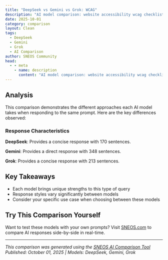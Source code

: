 ```yaml
---
title: "DeepSeek vs Gemini vs Grok: WCAG"
description: "AI model comparison: website accessibility wcag checklist..."
date: 2025-10-01
category: comparison
layout: Clean
tags:
  - DeepSeek
  - Gemini
  - Grok
  - AI Comparison
author: SNEOS Community
head:
  - - meta
    - name: description
      content: "AI model comparison: website accessibility wcag checklist..."
---
```


<ChatComparison
  title="DeepSeek vs Gemini vs Grok: WCAG"
  prompt="website accessibility wcag checklist"
  :responses='{
    "DeepSeek": "Of course. Here is a comprehensive WCAG (Web Content Accessibility Guidelines) checklist, broken down into the four core principles (POUR) and key success criteria.\n\nThis checklist is based on **WCAG 2.1 Level AA**, which is the standard most organizations aim to meet for legal compliance and good practice. Level A is the minimum, and Level AAA is the highest (and often not achievable for all content).\n\n---\n\n### The Four Principles of Accessibility (POUR)\n\nAll guidelines fall under one of these four principles. For a website to be accessible, it must be:\n\n1.  **Perceivable:** Information and user interface components must be presentable to users in ways they can perceive.\n2.  **Operable:** User interface components and navigation must be operable.\n3.  **Understandable:** Information and the operation of the user interface must be understandable.\n4.  **Robust:** Content must be robust enough to be interpreted reliably by a wide variety of user agents, including assistive technologies.\n\n---\n\n### WCAG 2.1 Level AA Checklist\n\n#### Principle 1: Perceivable\n\n**Text Alternatives**\n- [ ] **1.1.1 Non-text Content (Level A):** All non-text content (images, icons, charts, etc.) has a text alternative.\n    - **Images:** Use descriptive \u0060alt\u0060 text (e.g., \u0060alt=\u0022A person using a laptop at a coffee shop\u0022\u0060).\n    - **Decorative Images:** Use empty \u0060alt\u0060 text (\u0060alt=\u0022\u0022\u0060).\n    - **Complex Images:** Provide a longer description in the text or via a link.\n\n**Time-based Media**\n- [ ] **1.2.2 Captions (Pre-recorded) (Level A):** Synchronized captions are provided for all pre-recorded audio content in videos.\n- [ ] **1.2.3 Audio Description or Media Alternative (Level A):** An audio description or full text transcript is provided for pre-recorded video content.\n- [ ] **1.2.5 Audio Description (Pre-recorded) (Level AA):** Audio description is provided for all pre-recorded video content.\n\n**Adaptable**\n- [ ] **1.3.1 Info and Relationships (Level A):** Semantic HTML is used to convey structure and meaning.\n    - Use proper heading tags (\u0060\u003Ch1\u003E\u0060 to \u0060\u003Ch6\u003E\u0060) in a logical order.\n    - Use lists (\u0060\u003Cul\u003E\u0060, \u0060\u003Col\u003E\u0060, \u0060\u003Cli\u003E\u0060) for list content.\n    - Use table headers (\u0060\u003Cth\u003E\u0060) for data tables.\n- [ ] **1.3.2 Meaningful Sequence (Level A):** The reading and navigation order (determined by the code order) is logical and intuitive.\n- [ ] **1.3.3 Sensory Characteristics (Level A):** Instructions do not rely solely on sensory characteristics like shape, color, size, or visual location (e.g., \u0022Click the round button\u0022 or \u0022See the menu on the right\u0022).\n- [ ] **1.3.4 Orientation (Level AA):** Content does not restrict its view and operation to a single display orientation (portrait or landscape), unless essential (e.g., a bank check).\n- [ ] **1.3.5 Identify Input Purpose (Level AA):** The purpose of input fields (e.g., \u0022name\u0022, \u0022email\u0022) can be programmatically determined, helping browsers autofill fields accurately.\n\n**Distinguishable**\n- [ ] **1.4.1 Use of Color (Level A):** Color is not used as the only visual means of conveying information, indicating an action, or prompting a response (e.g., form errors should have an icon or text in addition to red color).\n- [ ] **1.4.3 Contrast (Minimum) (Level AA):** The contrast ratio between text and its background is at least **4.5:1** (or 3:1 for large text).\n- [ ] **1.4.4 Resize Text (Level AA):** Text can be resized without assistive technology up to 200% without loss of content or functionality.\n- [ ] **1.4.5 Images of Text (Level AA):** Text is used instead of images of text, unless the image of text is essential (e.g., a logo).\n- [ ] **1.4.10 Reflow (Level AA):** Content can be presented without loss of information or functionality, and without requiring scrolling in two dimensions, at a width equivalent to 320 CSS pixels. (No horizontal scrolling on mobile).\n- [ ] **1.4.11 Non-text Contrast (Level AA):** The visual presentation of UI components (like form input borders) and graphical objects (like icons in charts) has a contrast ratio of at least **3:1** against adjacent colors.\n- [ ] **1.4.13 Content on Hover or Focus (Level AA):** When additional content (like a tooltip) appears on hover or keyboard focus, it is dismissible, hoverable, and persistent.\n\n---\n\n#### Principle 2: Operable\n\n**Keyboard Accessible**\n- [ ] **2.1.1 Keyboard (Level A):** All functionality is available using only a keyboard (via the \u0060Tab\u0060 key, \u0060Enter\u0060, \u0060Space\u0060, \u0060Arrow\u0060 keys, etc.).\n- [ ] **2.1.2 No Keyboard Trap (Level A):** Keyboard focus is never trapped in a section of the page. Users can tab in and out of all components.\n- [ ] **2.1.4 Character Key Shortcuts (Level A):** If a single-character keyboard shortcut exists, it can be turned off, remapped, or is only active when the relevant component is focused.\n\n**Enough Time**\n- [ ] **2.2.1 Timing Adjustable (Level A):** If there is a time limit (e.g., a session timeout), users can turn it off, adjust it, or extend it.\n- [ ] **2.2.2 Pause, Stop, Hide (Level A):** For moving, blinking, or scrolling information that starts automatically and lasts more than 5 seconds, there is a mechanism for the user to pause, stop, or hide it.\n\n**Seizures and Physical Reactions**\n- [ ] **2.3.1 Three Flashes or Below Threshold (Level A):** No content flashes more than three times in any one-second period.\n\n**Navigable**\n- [ ] **2.4.1 Bypass Blocks (Level A):** A \u0022Skip to Main Content\u0022 link is provided at the top of the page to allow keyboard users to skip repetitive navigation links.\n- [ ] **2.4.2 Page Titled (Level A):** Each web page has a descriptive and informative \u0060\u003Ctitle\u003E\u0060 tag.\n- [ ] **2.4.3 Focus Order (Level A):** The order in which users navigate (the tab order) follows a logical sequence that preserves meaning and operability.\n- [ ] **2.4.4 Link Purpose (In Context) (Level A):** The purpose of each link can be determined from the link text alone or from the link text together with its programmatically determined context (e.g., the surrounding sentence or list item). Avoid \u0022click here.\u0022\n- [ ] **2.4.5 Multiple Ways (Level AA):** There is more than one way to locate a web page within a set of web pages (e.g., site search, sitemap, navigation menu).\n- [ ] **2.4.6 Headings and Labels (Level AA):** Headings and labels describe the topic or purpose clearly.\n- [ ] **2.4.7 Focus Visible (Level AA):** There is a visible focus indicator (a clear outline or highlight) for all interactive elements that receive keyboard focus.\n\n**Input Modalities**\n- [ ] **2.5.1 Pointer Gestures (Level A):** All functionality that uses multipoint or path-based gestures (e.g., pinch-to-zoom, swiping) can also be operated with a single pointer without a gesture.\n- [ ] **2.5.3 Label in Name (Level A):** For user interface components with a visible label, the accessible name (what a screen reader reads) matches or contains the visible label.\n\n---\n\n#### Principle 3: Understandable\n\n**Readable**\n- [ ] **3.1.1 Language of Page (Level A):** The default human language of the web page is specified using the \u0060lang\u0060 attribute (e.g., \u0060\u003Chtml lang=\u0022en\u0022\u003E\u0060).\n- [ ] **3.1.2 Language of Parts (Level AA):** If there is a passage in a different language on the page, it is identified with the \u0060lang\u0060 attribute (e.g., \u0060\u003Cspan lang=\u0022es\u0022\u003EHola\u003C/span\u003E\u0060).\n\n**Predictable**\n- [ ] **3.2.1 On Focus (Level A):** When any component receives focus, it does not initiate a change of context (e.g., submitting a form, opening a new window).\n- [ ] **3.2.2 On Input (Level A):** Changing the setting of any user interface component (e.g., selecting a dropdown) does not automatically change the context unless the user has been advised of the behavior before using the component.\n- [ ] **3.2.3 Consistent Navigation (Level AA):** Navigational mechanisms that are repeated on multiple web pages occur in the same relative order each time.\n- [ ] **3.2.4 Consistent Identification (Level AA):** Components that have the same functionality are identified consistently (e.g., don\u0027t use \u0022Search\u0022 in the menu and \u0022Find\u0022 in the footer).\n\n**Input Assistance**\n- [ ] **3.3.1 Error Identification (Level A):** If an input error is automatically detected, the error is",
    "Gemini": "Okay, here\u0027s a comprehensive WCAG checklist, organized by the four principles (POUR) and their associated guidelines. I\u0027ve included key Success Criteria at various levels (A, AA, AAA).  Consider this a starting point - you\u0027ll want to dive deeper into each criterion for full understanding.  I\u0027ll also add notes at the end to help you use this list effectively.\n\n**P.O.U.R. Principles of WCAG:**\n\n*   **Perceivable:** Information and user interface components must be presentable to users in ways they can perceive.\n*   **Operable:** User interface components and navigation must be operable.\n*   **Understandable:** Information and the operation of the user interface must be understandable.\n*   **Robust:** Content must be robust enough that it can be interpreted reliably by a wide variety of user agents, including assistive technologies.\n\n**WCAG 2.1 Checklist (Organized by Principle and Guideline):**\n\n**I. Perceivable**\n\n*   **Guideline 1.1: Text Alternatives: Provide text alternatives for any non-text content so that it can be changed into other forms people need, such as large print, braille, speech, symbols or simpler language.**\n\n    *   **1.1.1 Non-text Content (Level A):**  All non-text content that is presented to the user has a text alternative that serves an equivalent purpose.\n        *   *Examples:* \u0060alt\u0060 attributes for images, transcripts for audio/video, text descriptions for complex graphics, captions for CAPTCHA images.\n*   **Guideline 1.2: Time-based Media: Provide alternatives for time-based media.**\n\n    *   **1.2.1 Audio-only and Video-only (Prerecorded) (Level A):**  For prerecorded audio-only and prerecorded video-only media, the following are true, except when the audio or video is a media alternative for text and is clearly labeled as such:\n        *   **Audio-only:** An alternative for time-based media is provided that presents equivalent information.\n        *   **Video-only:** Either an alternative for time-based media or an audio track is provided that presents equivalent information.\n    *   **1.2.2 Captions (Prerecorded) (Level A):** Captions are provided for all prerecorded audio content in synchronized media.\n    *   **1.2.3 Audio Description or Media Alternative (Prerecorded) (Level A):** An audio description of the video or media alternative is provided for all prerecorded synchronized media, except when the media is a media alternative for text and is clearly labeled as such.\n    *   **1.2.4 Captions (Live) (Level AA):** Captions are provided for all live audio content in synchronized media.\n    *   **1.2.5 Audio Description (Prerecorded) (Level AA):** Audio description is provided for all prerecorded video content in synchronized media.\n    *   **1.2.6 Sign Language (Prerecorded) (Level AAA):** Sign language interpretation is provided for all prerecorded audio content in synchronized media.\n    *   **1.2.7 Extended Audio Description (Prerecorded) (Level AAA):** Where pauses in foreground audio are insufficient to allow audio descriptions to convey the sense of the video, extended audio description is provided for all prerecorded video content in synchronized media.\n    *   **1.2.8 Media Alternative (Prerecorded) (Level AAA):** A media alternative is provided for all prerecorded synchronized media.\n    *   **1.2.9 Audio-only (Live) (Level AAA):** An alternative for time-based media is provided that presents equivalent information for live audio-only content.\n\n*   **Guideline 1.3: Adaptable: Create content that can be presented in different ways (for example simpler layout) without losing information or structure.**\n\n    *   **1.3.1 Info and Relationships (Level A):** Information, structure, and relationships conveyed through presentation can be programmatically determined or are available in text.\n        *   *Examples:*  Using proper heading levels (\u0060\u003Ch1\u003E\u0060, \u0060\u003Ch2\u003E\u0060, etc.), using lists (\u0060\u003Cul\u003E\u0060, \u0060\u003Col\u003E\u0060), using data tables correctly (\u0060\u003Cth\u003E\u0060 to associate header cells with data cells), using ARIA attributes where necessary to define roles and relationships.\n    *   **1.3.2 Meaningful Sequence (Level A):** When the sequence in which content is presented affects its meaning, a correct reading sequence can be programmatically determined.  This is especially important with CSS-based layouts.\n    *   **1.3.3 Sensory Characteristics (Level A):** Instructions provided for understanding and operating content do not rely solely on sensory characteristics of components such as shape, size, visual location, orientation, or sound.\n        *   *Example:* Instead of saying \u0022Click the blue button on the right,\u0022 say \u0022Click the \u0027Submit\u0027 button on the right.\u0022\n    *   **1.3.4 Orientation (Level AA):** Content does not restrict its view and operation to a single display orientation, such as portrait or landscape, unless a specific display orientation is essential.\n    *   **1.3.5 Identify Input Purpose (Level AA):** The purpose of each input field collecting information about the user can be programmatically determined when:\n        *   It serves a purpose identified in the Input Purposes for User Interface Components section; and\n        *   The content is implemented using technologies with support for identifying the expected meaning for form input data.\n\n*   **Guideline 1.4: Distinguishable: Make it easier for users to see and hear content including separating foreground from background.**\n\n    *   **1.4.1 Use of Color (Level A):** Color is not used as the only visual means of conveying information, indicating an action, prompting a response, or distinguishing a visual element.\n        *   *Example:* Use text labels in addition to color to indicate required fields.\n    *   **1.4.2 Audio Control (Level A):** If any audio on a web page plays automatically for more than 3 seconds, either a mechanism is available to pause or stop the audio, or a mechanism is available to control audio volume independently from the overall system volume level.\n    *   **1.4.3 Contrast (Minimum) (Level AA):** The visual presentation of text and images of text has a contrast ratio of at least 4.5:1.\n        *   *Exceptions:* Large text (18pt or 14pt bold) requires only 3:1.  Incidental text (inactive UI components, pure decoration) has no contrast requirement.  Logotypes have no contrast requirement.\n    *   **1.4.4 Resize text (Level AA):** Except for captions and images of text, text can be resized without assistive technology up to 200 percent without loss of content or functionality.\n    *   **1.4.5 Images of Text (Level AA):** If the technologies being used can achieve the visual presentation, text is used to convey information rather than images of text except for the following:\n        *   **Customizable:** The image of text can be visually customized to the user\u0027s requirements;\n        *   **Essential:** A particular presentation of text is essential to the information being conveyed.\n    *   **1.4.6 Contrast (Enhanced) (Level AAA):** The visual presentation of text and images of text has a contrast ratio of at least 7:1.\n        *   *Exceptions:* Large text (18pt or 14pt bold) requires only 4.5:1.  Incidental text has no contrast requirement.  Logotypes have no contrast requirement.\n    *   **1.4.7 Low or No Background Audio (Level AAA):** For prerecorded audio content that (1) primarily contains speech in the foreground, (2) does not contain audio captcha or audio logo, and (3) is not vocal music intended to be a primary form of expression, at least one of the following is true:\n        *   **No Background:** The audio does not contain background sounds.\n        *   **Turn Off:** The background sounds are at least 20 decibels lower than the foreground speech content.\n        *   **Control:** A mechanism is available to turn the background sound volume up or down independently from the foreground speech content.\n    *   **1.4.8 Visual Presentation (Level AAA):** For the visual presentation of blocks of text, a mechanism is available to achieve the following:\n        *   Foreground and background colors can be chosen by the user.\n        *   Width is no more than 80 characters or glyphs (40 if CJK).\n        *   Text is not justified (aligned to both the left and the right margins).\n        *   Line spacing (leading) is at least space-and-a-half within paragraphs, and paragraph spacing is at least 1.5 times larger than the line spacing.\n    *   **1.4.9 Images of Text (No Exception) (Level AAA):** Images of text are only used for pure decoration or where a particular presentation of text is essential to the information being conveyed.\n    *   **1.4.10 Reflow (Level AA):** Content can be presented without loss of information or functionality, and without requiring scrolling in two dimensions for:\n        *   Vertical scrolling content at a width equivalent to 320 CSS pixels;\n        *   Horizontal scrolling content at a height equivalent to 256 CSS pixels.\n    *   **1.4.11 Non-text Contrast (Level AA):** The visual presentation of the following have a contrast ratio of at least 3:1 against adjacent color(s):\n        *   **User Interface Components:** Visual information required to identify user interface components and states, except for inactive components or where the appearance of the component is determined by the user agent and not modified by the author;\n        *   **Graphical Objects:** Parts of graphics required to understand the content, except when a particular presentation of graphics is essential to the information being conveyed.\n    *   **1.4.12 Text Spacing (Level AA):** In content implemented using markup languages that support text style properties, no loss of content or functionality occurs by setting all of the following and by changing no other style property:\n        *   Line height (line spacing) to at least 1.5 times the font size;\n        *   Spacing following paragraphs to at least 2 times the font size;\n        *   Letter spacing (tracking) to at least 0.12 times the font size;\n        *   Word spacing to at least 0.16 times the font size.\n    *   **1.4.13 Content on Hover or Focus (Level AA):** Where receiving and then removing pointer hover or keyboard focus triggers additional content to become visible and then hidden, the following are true:\n        *   **Dismissible:** A mechanism is available to dismiss the additional content without moving pointer hover or keyboard focus;\n        *   **Hoverable:** If pointer hover can trigger the additional content, then the pointer can be moved over the additional content without the additional content disappearing;\n        *   **Persistent:** The additional content remains visible until the hover or focus trigger is removed, the user dismisses it, or the information it conveys is no longer valid.\n\n**II. Operable**\n\n*   **Guideline 2.1: Keyboard Accessible: Make all functionality available from a keyboard.**\n\n    *   **2.1.1 Keyboard (Level A):** All functionality of the content is operable through a keyboard interface without requiring specific timings for individual keystrokes, except where the underlying functionality requires input that depends on the path of the user\u0027s movement and not just the endpoints.\n    *   **2.1.2 No Keyboard Trap (Level A):** If keyboard focus can be moved to a component of the page using a keyboard interface, then focus can be moved away from that component using only a keyboard interface, and, if it requires more than unmodified arrow or tab keys or other standard exit methods, the user is advised of the method for moving focus away.\n    *   **2.1.3 Keyboard (No Exception) (Level AAA):** All functionality of the content is operable through a keyboard interface without requiring specific timings for individual keystrokes.\n    *   **2.1.4 Character Key Shortcuts (Level A):** If a keyboard shortcut is implemented in content using only letter (including upper- and lower-case letters), punctuation, number, or symbol characters, then at least one of the following is true:\n        *   **Turn off:** A mechanism is available to turn the shortcut off;\n        *   **Remap:** A mechanism is available to remap the shortcut to use one or more non-printable key (e.g. Ctrl, Alt, etc);\n        *   **Active only on focus:** The keyboard shortcut is only active when the component has focus.\n\n*   **Guideline 2.2: Enough Time: Provide users enough time to read and use content.**\n\n    *   **2.2.1 Timing Adjustable (Level A):** For each time limit that is set by the content, at least one of the following is true:\n        *   **Turn off:** The user is allowed to turn off the time limit before encountering it; or\n        *   **Adjust:** The user is allowed to adjust the time limit before encountering it over a wide range that is at least ten times the length of the default setting; or\n        *   **Extend:** The user is warned before time expires and given at least 20 seconds to extend the time limit with a simple action (for example, \u0022press the space bar\u0022), and the user is allowed to extend the time limit at least ten times; or\n        *   **Real-time Exception:** The time limit is a required part of a real-time event (for example, an auction), and no alternative is possible; or\n        *   **Essential Exception:** The time limit is essential and extending it would invalidate the activity; or\n        *   **20 Second Exception:** The time limit is longer than 20 hours.\n    *   **2.2.2 Pause, Stop, Hide (Level A):** For moving, blinking, scrolling, or auto-updating information, all of the following are true:\n        *   **Moving, blinking, scrolling:** For any moving, blinking or scrolling information that (1) starts automatically, (2) lasts more than five seconds, and (3) is presented in parallel with other content, there is a mechanism for the user to pause, stop, or hide it unless the movement, blinking, or scrolling is essential to the activity; and\n        *   **Auto-updating:** For any auto-updating information that (1) starts automatically and (2) is presented in parallel with other content, there is a mechanism for the user to pause, stop, or hide it or to control the frequency of the update unless the auto-updating is essential to the activity.\n    *   **2.2.3 No Timing (Level AAA):** Timing is not an essential part of the event or activity presented by the content, except for non-interactive synchronized media and real-time events.\n    *   **2.2.4 Interruptions (Level AAA):** Interruptions can be postponed or suppressed by the user, except interruptions involving an emergency.\n    *   **2.2.5 Re-authenticating (Level AAA):** When an authenticated session expires, the user can continue the activity without loss of data after re-authenticating.\n\n*   **Guideline 2.3: Seizures: Do not design content in a way that is known to cause seizures.**\n\n    *   **2.3.1 Three Flashes or Below Threshold (Level A):** Web pages do not contain anything that flashes more than three times in any one-second period, or the flash is below the general flash and red flash thresholds.\n    *   **2.3.2 Three Flashes (Level AAA):** Web pages do not contain anything that flashes more than three times in any one-second period.\n\n*   **Guideline 2.4: Navigable: Provide ways to help users navigate, find content, and determine where they are.**\n\n    *   **2.4.1 Bypass Blocks (Level A):** A mechanism is available to bypass blocks of content that are repeated on multiple Web pages.  *Examples:* \u0022Skip to main content\u0022 links.\n    *   **2.4.2 Page Titled (Level A):** Web pages have titles that describe topic or purpose.  *Example:* Meaningful \u0060\u003Ctitle\u003E\u0060 elements.\n    *   **2.4.3 Focus Order (Level A):** If a web page can be navigated sequentially and the navigation sequences affect meaning or operation, focusable components receive focus in an order that preserves meaning and operability.\n    *   **2.4.4 Link Purpose (In Context) (Level A):** The purpose of each link can be determined from the link text alone, or from the link text together with its programmatically determined link context, except where the purpose of the link would be ambiguous to users in general.\n    *   **2.4.5 Multiple Ways (Level AA):** More than one way is available to locate a Web page within a set of Web pages except where the Web Page is the result of, or a step in, a process.  *Examples:*  Site map, search function, table of contents, breadcrumbs.\n    *   **2.4.6 Headings and Labels (Level AA):** Headings and labels describe topic or purpose.\n    *   **2.4.7 Focus Visible (Level AA):** Any keyboard operable user interface has a mode of operation where the keyboard focus indicator is visible.\n    *   **2.4.8 Location (Level AAA):** Information about the user\u0027s location within a set of Web pages is available. *Examples:* Breadcrumbs, highlighting the current page in a navigation menu.\n    *   **2.4.9 Link Purpose (Link Only) (Level AAA):** A mechanism is available to allow the purpose of each link to be identified from link text alone, except where the purpose of the link would be ambiguous to users in general.\n    *   **2.4.10 Section Headings (Level AAA):** Section headings are used to organize the content.\n\n*   **Guideline 2.5: Input Modalities: Make it easier for users to operate functionality through various inputs beyond keyboard.**\n\n    *   **2.5.1 Pointer Gestures (Level A):** All functionality that uses multipoint or path-based gestures for operation can be operated with a single pointer without a path-based gesture, unless a multipoint or path-based gesture is essential.\n    *   **2.5.2 Pointer Cancellation (Level A):** For functionality that can be operated using a single pointer, at least one of the following is true:\n        *   **No Down-Event:** The down-event of the pointer is not used to execute any part of the function;\n        *   **Abort or Undo:** Completion of the function is on the up-event, and a mechanism is available to abort the function before completion or to undo the function after completion;\n        *   **Up Reversal:** The up-event reverses any outcome from the preceding down-event;\n        *   **Essential:** Completing the function on the down-event is essential.\n    *   **2.5.3 Label in Name (Level A):** For user interface components with labels that include text or images of text, the name contains the text that is presented visually.\n    *   **2.5.4 Motion Actuation (Level A):** Functionality that can be operated by device motion or user motion can also be operated by user interface components, and responding to motion can be disabled to prevent accidental actuation, except when:\n        *   **Supported Interface:** The motion is used to operate through an accessibility supported interface;\n        *   **Essential:** The motion is essential for the function and doing so would invalidate the activity.\n    *   **2.5.5 Target Size (Level AAA):** The size of the target for pointer inputs is at least 44 by 44 CSS pixels, except when:\n        *   **Equivalent:** The target is available through an equivalent link or control that is at least 44 by 44 CSS pixels;\n        *   **Inline:** The target is in a sentence or block of text;\n        *   **User Agent Control:** The size of the target is determined by the user agent and is not modified by the author;\n        *   **Essential:** A particular presentation of the target is essential to the information being conveyed.\n    *   **2.5.6 Concurrent Input Modalities (Level AAA):** Web content does not restrict use of input modalities available on a platform except where the restriction is essential, required to maintain the security of the content, or required to respect user settings.\n\n**III. Understandable**\n\n*   **Guideline 3.1: Readable: Make text content readable and understandable.**\n\n    *   **3.1.1 Language of Page (Level A):** The default human language of each Web page can be programmatically determined.  *Example:* Using the \u0060lang\u0060 attribute in the \u0060\u003Chtml\u003E\u0060 tag.\n    *   **3.1.2 Language of Parts (Level AA):** The language of each passage or phrase in the content can be programmatically determined except for proper names, technical terms, words of undetermined language, and words or phrases that have become part of the vernacular of the immediately surrounding text.  *Example:* Using the \u0060lang\u0060 attribute on elements containing content in a different language.\n    *   **3.1.3 Unusual Words (Level AAA):** A mechanism is available for identifying specific definitions of words or phrases used in an unusual or restricted way, including idioms and jargon.\n    *   **3.1.4 Abbreviations (Level AAA):** A mechanism for identifying the expanded form or meaning of abbreviations is available.\n    *   **3.1.5 Reading Level (Level AAA):** When text requires reading ability more advanced than the lower secondary education level after removal of proper names and titles, supplemental content or a version that does not require reading ability more advanced than the lower secondary education level is available.\n    *   **3.1.6 Pronunciation (Level AAA):** A mechanism is available for identifying specific pronunciation of words where meaning of the words, in context, is ambiguous without knowing the pronunciation.\n\n*   **Guideline 3.2: Predictable: Make Web pages appear and operate in predictable ways.**\n\n    *   **3.2.1 On Focus (Level A):** When any user interface component receives focus, it does not initiate a change of context.\n    *   **3.2.2 On Input (Level A):** Changing the setting of any user interface component does not automatically cause a change of context unless the user has been advised of the behavior before using the component.\n    *   **3.2.3 Consistent Navigation (Level AA):** Navigational mechanisms that are repeated on multiple Web pages within a set of Web pages occur in the same relative order each time they are repeated, unless a change is initiated by the user.\n    *   **3.2.4 Consistent Identification (Level AA):** Components that have the same functionality within a set of Web pages are identified consistently.\n    *   **3.2.5 Change on Request (Level AAA):** Changes of context are initiated only by user request or a mechanism is available to turn off such changes.\n\n*   **Guideline 3.3: Input Assistance: Help users avoid and correct mistakes.**\n\n    *   **3.3.1 Error Identification (Level A):** If an input error is automatically detected, the item that is in error is identified and the error is described to the user in text.\n    *   **3.3.2 Labels or Instructions (Level A):** Labels or instructions are provided when content requires user input.\n    *   **3.3.3 Error Suggestion (Level AA):** If an input error is automatically detected and suggestions for correction are known, then the suggestions are provided to the user, unless it would jeopardize the security or purpose of the content.\n    *   **3.3.4 Error Prevention (Legal, Financial, Data) (Level AA):** For Web pages that cause legal commitments or financial transactions for the user to occur, that modify or delete user-controllable data in data storage systems, or that submit user-provided data to data storage systems, at least one of the following is true:\n        *   **Reversible:** Submissions are reversible.\n        *   **Checked:** Data entered by the user is checked for input errors and the user is provided an opportunity to correct them.\n        *   **Confirmed:** A mechanism is available for reviewing, confirming, and correcting information before finalizing the submission.\n    *   **3.3.5 Help (Level AAA):** Context-sensitive help is available.\n    *   **3.3.6 Error Prevention (All) (Level AAA):** For Web pages that require the user to submit information, at least one of the following is true:\n        *   **Reversible:** Submissions are reversible.\n        *   **Checked:** Data entered by the user is checked for input errors and the user is provided an opportunity to correct them.\n        *   **Confirmed:** A mechanism is available for reviewing, confirming, and correcting information before finalizing the submission.\n\n**IV. Robust**\n\n*   **Guideline 4.1: Compatible: Maximize compatibility with current and future user agents, including assistive technologies.**\n\n    *   **4.1.1 Parsing (Level A):** In content implemented using markup languages, elements have complete start and end tags, elements are nested according to their specifications, elements do not contain duplicate attributes, and any IDs are unique, except where the specifications allow these features.\n    *   **4.1.2 Name, Role, Value (Level A):** For all user interface components (including but not limited to form elements, links and components generated by scripts), the name and role can be programmatically determined; states, properties, and values that can be set by the user can be programmatically set; and notification of changes to these items is available to user agents, including assistive technologies.\n    *   **4.1.3 Status Messages (Level AA):** In content implemented using markup languages, status messages can be programmatically determined through role or properties such that they can be presented to the user by assistive technologies without receiving focus.\n\n**Important Notes \u0026 How to Use This Checklist Effectively:**\n\n1.  **Understand the Levels (A, AA, AAA):**\n    *   **Level A:**  The most basic level of accessibility.  Addressing these issues is critical.\n    *   **Level AA:**  The generally accepted target for most websites.  Many laws and guidelines require Level AA compliance.\n    *   **Level AAA:**  The highest level of accessibility.  While desirable, it\u0027s often not feasible for all content due to practical limitations.  Consider these guidelines where possible, but don\u0027t let the pursuit of AAA prevent you from achieving A and AA.\n\n2.  **Testing is Essential:** This checklist is a guide, but manual and automated testing are crucial to verify compliance.\n\n3.  **Tools:** Utilize accessibility testing tools (both automated and manual) throughout the development process. Some popular tools include:\n    *   **WAVE (Web Accessibility Evaluation Tool):** A browser extension for quick checks.\n    *   **Lighthouse (Google Chrome DevTools):**  Provides accessibility audits.\n    *   **axe DevTools:** Browser extension and CLI tool for automated accessibility testing.\n    *   **Screen Readers (NVDA, VoiceOver, JAWS):**  Essential for testing the experience for screen reader users.\n    *   **Color Contrast Analyzers:** To verify sufficient contrast.\n\n4.  **Context Matters:**  Accessibility is not just about following rules; it\u0027s about creating a usable experience for *all* users. Consider the context of your content and your target audience.\n\n5.  **Involve Users with Disabilities:** The best way to ensure accessibility is to involve people with disabilities in the design and testing process.  Get their feedback!\n\n6.  **Keep Learning:**  Accessibility is an evolving field. Stay up-to-date with the latest guidelines and best practices.\n\n7.  **Documentation:**  Document your accessibility efforts. This helps maintain consistency and demonstrates your commitment to accessibility.\n\n8.  **Prioritize:**  If you\u0027re working on an existing website, prioritize the most critical issues and address them first.  Focus on areas that have the biggest impact on the largest number of users.\n\n9.  **Not a Replacement for Expertise:** This checklist is not a substitute for professional accessibility expertise. Consider consulting with an accessibility specialist for complex projects.\n\n10. **WCAG 2.2:** Be aware that WCAG 2.2 is the latest version (as of late 2023) and includes some new success criteria.  While WCAG 2.1 is still widely referenced, it\u0027s a good idea to familiarize yourself with the 2.2 updates as well.\n\nBy following this checklist and incorporating accessibility testing into your development workflow, you can create websites that are more inclusive and usable for everyone. Good luck!\n",
    "Grok": "Website accessibility ensures that all users, including those with disabilities, can perceive, understand, navigate, and interact with a website. The Web Content Accessibility Guidelines (WCAG), developed by the World Wide Web Consortium (W3C), are the most widely accepted standards for web accessibility. The current version, WCAG 2.1 (as of this writing), is organized into four main principles (Perceivable, Operable, Understandable, and Robust), with specific guidelines and success criteria at three levels: A (basic), AA (intermediate), and AAA (advanced). Most organizations aim for Level AA compliance, as it is the standard for many legal requirements.\n\nBelow is a concise **WCAG Checklist** based on WCAG 2.1 Level AA. This checklist can serve as a starting point for evaluating and improving a website\u0027s accessibility. Note that this is not exhaustive, and full compliance often requires detailed testing with assistive technologies and user feedback.\n\n---\n\n### **Principle 1: Perceivable**\nInformation and user interface components must be presented in ways that users can perceive (e.g., through sight, sound, or touch).\n\n#### Text Alternatives (1.1)\n- **1.1.1 Non-text Content (Level A)**: Provide text alternatives (alt text) for all non-text content (images, icons, etc.) so screen readers can describe them. Ensure alt text is descriptive or uses \u0060alt=\u0022\u0022\u0060 for decorative images.\n\n#### Time-based Media (1.2)\n- **1.2.1 Audio-only and Video-only (Prerecorded) (Level A)**: Provide alternatives for audio-only or video-only content (e.g., transcripts for audio, text descriptions for video).\n- **1.2.2 Captions (Prerecorded) (Level A)**: Include captions for all prerecorded audio content in synchronized media (e.g., videos).\n- **1.2.3 Audio Description or Media Alternative (Prerecorded) (Level A)**: Provide audio descriptions or full text alternatives for prerecorded video content.\n- **1.2.4 Captions (Live) (Level AA)**: Include captions for live audio content in synchronized media.\n- **1.2.5 Audio Description (Prerecorded) (Level AA)**: Provide audio descriptions for prerecorded video content.\n\n#### Adaptable (1.3)\n- **1.3.1 Info and Relationships (Level A)**: Ensure content structure (headings, lists, tables) is programmatically determinable using proper HTML markup (e.g., \u0060\u003Ch1\u003E\u0060, \u0060\u003Ctable\u003E\u0060 with headers).\n- **1.3.2 Meaningful Sequence (Level A)**: Present content in a logical reading order that can be determined programmatically.\n- **1.3.3 Sensory Characteristics (Level A)**: Avoid instructions that rely solely on sensory characteristics (e.g., \u201Cclick the red button\u201D); use text or labels instead.\n- **1.3.4 Orientation (Level AA)**: Ensure content is not restricted to a single display orientation (portrait or landscape).\n- **1.3.5 Identify Input Purpose (Level AA)**: Label inputs programmatically (e.g., autocomplete attributes for form fields like name or email).\n\n#### Distinguishable (1.4)\n- **1.4.1 Use of Color (Level A)**: Don\u2019t rely on color alone to convey information (e.g., use text labels alongside color-coded elements).\n- **1.4.2 Audio Control (Level A)**: Provide controls to pause, stop, or adjust volume for audio that plays automatically for more than 3 seconds.\n- **1.4.3 Contrast (Minimum) (Level AA)**: Ensure text and images of text have a contrast ratio of at least 4.5:1 (normal text) or 3:1 (large text or UI components).\n- **1.4.4 Resize Text (Level AA)**: Allow text to be resized up to 200% without loss of content or functionality.\n- **1.4.5 Images of Text (Level AA)**: Avoid using images of text unless essential (e.g., logos); use real text for better readability and scalability.\n\n---\n\n### **Principle 2: Operable**\nUser interface components and navigation must be operable by all users, including those using keyboards or assistive technologies.\n\n#### Keyboard Accessible (2.1)\n- **2.1.1 Keyboard (Level A)**: Ensure all functionality is accessible via keyboard (e.g., navigation, form submission) without requiring a mouse.\n- **2.1.2 No Keyboard Trap (Level A)**: Ensure users can move focus away from components using only a keyboard (no \u201Ctraps\u201D where focus gets stuck).\n- **2.1.4 Character Key Shortcuts (Level A)**: If single-character keyboard shortcuts are used, provide a way to turn them off or remap them.\n\n#### Enough Time (2.2)\n- **2.2.1 Timing Adjustable (Level A)**: Allow users to adjust, extend, or turn off time limits for content (e.g., session timeouts), unless the limit is essential.\n- **2.2.2 Pause, Stop, Hide (Level A)**: Provide controls to pause, stop, or hide moving, blinking, or auto-updating content that lasts more than 5 seconds.\n\n#### Seizures and Physical Reactions (2.3)\n- **2.3.1 Three Flashes or Below Threshold (Level A)**: Avoid content that flashes more than 3 times per second to prevent triggering seizures.\n\n#### Navigable (2.4)\n- **2.4.1 Bypass Blocks (Level A)**: Provide a \u201Cskip to content\u201D link to bypass repetitive navigation blocks for keyboard and screen reader users.\n- **2.4.2 Page Titled (Level A)**: Ensure each page has a unique, descriptive \u0060\u003Ctitle\u003E\u0060 tag.\n- **2.4.3 Focus Order (Level A)**: Ensure focus order follows a logical sequence (e.g., left to right, top to bottom) when navigating with a keyboard.\n- **2.4.4 Link Purpose (In Context) (Level A)**: Ensure the purpose of each link is clear from its text or surrounding context.\n- **2.4.5 Multiple Ways (Level AA)**: Provide multiple ways to navigate to pages (e.g., menus, sitemaps, search) unless the page is part of a linear process.\n- **2.4.6 Headings and Labels (Level AA)**: Use descriptive headings and labels to organize content and describe form fields.\n- **2.4.7 Focus Visible (Level AA)**: Ensure a visible focus indicator (e.g., outline) appears when navigating with a keyboard.\n\n#### Input Modalities (2.5)\n- **2.5.1 Pointer Gestures (Level A)**: Avoid requiring multipoint or path-based gestures (e.g., swipe, pinch) unless there\u2019s a single-point alternative.\n- **2.5.2 Pointer Cancellation (Level A)**: Ensure touch or click events can be canceled (e.g., no action on \u201Ctouch down,\u201D only on \u201Ctouch up\u201D).\n- **2.5.3 Label in Name (Level A)**: Ensure the visible label of a component matches or is part of its accessible name (for screen readers).\n- **2.5.4 Motion Actuation (Level A)**: Avoid device motion (e.g., shaking) as the only way to trigger functionality; provide alternatives.\n\n---\n\n### **Principle 3: Understandable**\nInformation and the operation of the user interface must be understandable to all users.\n\n#### Readable (3.1)\n- **3.1.1 Language of Page (Level A)**: Define the primary language of each page using the \u0060lang\u0060 attribute in HTML (e.g., \u0060\u003Chtml lang=\u0022en\u0022\u003E\u0060).\n- **3.1.2 Language of Parts (Level AA)**: Identify changes in language for specific content using the \u0060lang\u0060 attribute (e.g., for a Spanish phrase on an English page).\n\n#### Predictable (3.2)\n- **3.2.1 On Focus (Level A)**: Ensure components don\u2019t unexpectedly change context (e.g., auto-submitting a form) when receiving focus.\n- **3.2.2 On Input (Level A)**: Ensure user input doesn\u2019t cause unexpected context changes (e.g., selecting an option shouldn\u2019t redirect without warning).\n- **3.2.3 Consistent Navigation (Level AA)**: Maintain consistent navigation mechanisms across multiple pages.\n- **3.2.4 Consistent Identification (Level AA)**: Use consistent labels, names, and icons for components with the same functionality.\n\n#### Input Assistance (3.3)\n- **3.3.1 Error Identification (Level A)**: Clearly identify and describe input errors to users in text (e.g., \u201CPlease enter a valid email address\u201D).\n- **3.3.2 Labels or Instructions (Level A)**: Provide clear labels or instructions for user input fields.\n- **3.3.3 Error Suggestion (Level AA)**: Offer suggestions to correct input errors when possible (e.g., \u201CDid you mean\u2026?\u201D).\n- **3.3.4 Error Prevention (Legal, Financial, Data) (Level AA)**: For legal, financial, or data submissions, allow users to review, confirm, or reverse actions to prevent errors.\n\n---\n\n### **Principle 4: Robust**\nContent must be robust enough to be interpreted by a wide variety of user agents, including assistive technologies.\n\n#### Compatible (4.1)\n- **4.1.1 Parsing (Level A)**: Ensure HTML/CSS code is well-formed with no major parsing errors (e.g., properly nested tags, unique IDs).\n- **4.1.2 Name, Role, Value (Level A)**: Ensure custom UI components provide programmatically accessible name, role, and value information (e.g., using ARIA attributes).\n- **4"
  }'
  published-date="19:08"
/>

## Analysis

This comparison demonstrates the different approaches each AI model takes when responding to the same prompt. Here are the key differences observed:

### Response Characteristics

**DeepSeek**: Provides a concise response with 170 sentences. 

**Gemini**: Provides a direct response with 348 sentences. 

**Grok**: Provides a concise response with 213 sentences. 

## Key Takeaways

- Each model brings unique strengths to this type of query
- Response styles vary significantly between models
- Consider your specific use case when choosing between these models

## Try This Comparison Yourself

Want to test these models with your own prompts? Visit [SNEOS.com](https://sneos.com) to compare AI responses side-by-side in real-time.

---

*This comparison was generated using the [SNEOS AI Comparison Tool](https://sneos.com)*
*Published: October 01, 2025 | Models: DeepSeek, Gemini, Grok*
